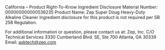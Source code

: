  
 
 
California – Product Right-To-Know Ingredient Disclosure 
Material Number: 000000000000536235 
Product Name: Zep Super Doug Heavy-Duty Alkaline Cleaner 
Ingredient disclosure for this product is not required per SB 258 Regulation. 
 
For additional information or question, please contact us at: 
Zep, Inc. 
C/O Technical Services 
3330 Cumberland Blvd. SE, Ste 700 
Atlanta, GA 30339 
Email: asktech@zep.com 
 
 
 
 
